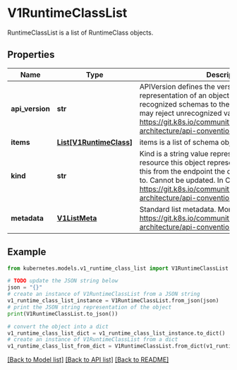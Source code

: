 # V1RuntimeClassList

RuntimeClassList is a list of RuntimeClass objects.

## Properties

Name | Type | Description | Notes
------------ | ------------- | ------------- | -------------
**api_version** | **str** | APIVersion defines the versioned schema of this representation of an object. Servers should convert recognized schemas to the latest internal value, and may reject unrecognized values. More info: https://git.k8s.io/community/contributors/devel/sig-architecture/api-conventions.md#resources | [optional] 
**items** | [**List[V1RuntimeClass]**](V1RuntimeClass.md) | items is a list of schema objects. | 
**kind** | **str** | Kind is a string value representing the REST resource this object represents. Servers may infer this from the endpoint the client submits requests to. Cannot be updated. In CamelCase. More info: https://git.k8s.io/community/contributors/devel/sig-architecture/api-conventions.md#types-kinds | [optional] 
**metadata** | [**V1ListMeta**](V1ListMeta.md) | Standard list metadata. More info: https://git.k8s.io/community/contributors/devel/sig-architecture/api-conventions.md#metadata | [optional] 

## Example

```python
from kubernetes.models.v1_runtime_class_list import V1RuntimeClassList

# TODO update the JSON string below
json = "{}"
# create an instance of V1RuntimeClassList from a JSON string
v1_runtime_class_list_instance = V1RuntimeClassList.from_json(json)
# print the JSON string representation of the object
print(V1RuntimeClassList.to_json())

# convert the object into a dict
v1_runtime_class_list_dict = v1_runtime_class_list_instance.to_dict()
# create an instance of V1RuntimeClassList from a dict
v1_runtime_class_list_from_dict = V1RuntimeClassList.from_dict(v1_runtime_class_list_dict)
```
[[Back to Model list]](../README.md#documentation-for-models) [[Back to API list]](../README.md#documentation-for-api-endpoints) [[Back to README]](../README.md)


